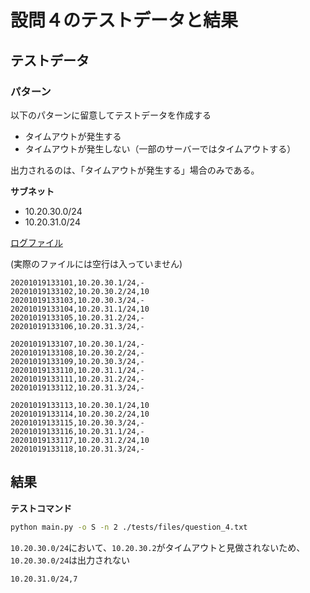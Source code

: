 # 設問４のテストデータと結果

## テストデータ

### パターン

以下のパターンに留意してテストデータを作成する

- タイムアウトが発生する
- タイムアウトが発生しない（一部のサーバーではタイムアウトする）

出力されるのは、「タイムアウトが発生する」場合のみである。

**サブネット**

- 10.20.30.0/24
- 10.20.31.0/24

[ログファイル](./files/question_4.txt)

(実際のファイルには空行は入っていません)

```
20201019133101,10.20.30.1/24,-
20201019133102,10.20.30.2/24,10
20201019133103,10.20.30.3/24,-
20201019133104,10.20.31.1/24,10
20201019133105,10.20.31.2/24,-
20201019133106,10.20.31.3/24,-

20201019133107,10.20.30.1/24,-
20201019133108,10.20.30.2/24,-
20201019133109,10.20.30.3/24,-
20201019133110,10.20.31.1/24,-
20201019133111,10.20.31.2/24,-
20201019133112,10.20.31.3/24,-

20201019133113,10.20.30.1/24,10
20201019133114,10.20.30.2/24,10
20201019133115,10.20.30.3/24,-
20201019133116,10.20.31.1/24,-
20201019133117,10.20.31.2/24,10
20201019133118,10.20.31.3/24,-
```

## 結果

**テストコマンド**

```bash
python main.py -o S -n 2 ./tests/files/question_4.txt
```

`10.20.30.0/24`において、`10.20.30.2`がタイムアウトと見做されないため、`10.20.30.0/24`は出力されない

```
10.20.31.0/24,7
```

